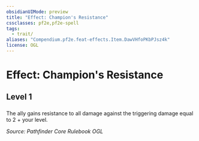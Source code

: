 ```yaml
---
obsidianUIMode: preview
title: "Effect: Champion's Resistance"
cssclasses: pf2e,pf2e-spell
tags:
  - trait/
aliases: "Compendium.pf2e.feat-effects.Item.DawVHfoPKbPJsz4k"
license: OGL
---
```

# Effect: Champion's Resistance
## Level 1
### 






The ally gains resistance to all damage against the triggering damage equal to 2 + your level.

*Source: Pathfinder Core Rulebook*
*OGL*